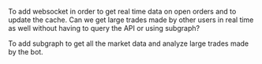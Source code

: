 To add websocket in order to get real time data on open orders and to update the cache. Can we get large trades made by other users in real time as well without having to query the API or using subgraph?

To add subgraph to get all the market data and analyze large trades made by the bot.

